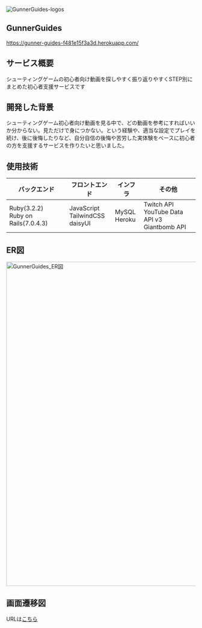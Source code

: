 ![GunnerGuides-logos](https://github.com/manato-alt/portfolio/assets/111627394/0380442e-94b4-4675-81b0-52754e73977a)
## GunnerGuides
https://gunner-guides-f481e15f3a3d.herokuapp.com/
## サービス概要
シューティングゲームの初心者向け動画を探しやすく振り返りやすくSTEP別にまとめた初心者支援サービスです
## 開発した背景
シューティングゲーム初心者向け動画を見る中で、どの動画を参考にすればいいか分からない。見ただけで身につかない。という経験や、適当な設定でプレイを続け、後に後悔したりなど、自分自信の後悔や苦労した実体験をベースに初心者の方を支援するサービスを作りたいと思いました。
## 使用技術
| バックエンド | フロントエンド	| インフラ | その他 |
| ---- | ---- | ---- | ---- |
| Ruby(3.2.2)<br>Ruby on Rails(7.0.4.3) | JavaScript<br>TailwindCSS<br>daisyUI | MySQL<br>Heroku | Twitch API<br>YouTube Data API v3<br>Giantbomb API |
## ER図
<img width="860" alt="GunnerGuides_ER図" src="https://github.com/manato-alt/portfolio/assets/111627394/9ce3cca0-c3ed-4ce7-abfe-5d80ca445e88">

## 画面遷移図
URLは[こちら](https://www.figma.com/file/EAI0phFo4p06eqZp6nvlH3/GunnerGuides?type=design&node-id=0%3A1&mode=design&t=0dAxVfpDCN9OWbsS-1)